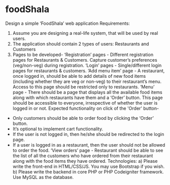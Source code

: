 # foodShala
Design a simple ‘FoodShala’ web application
Requirements:
1) Assume you are designing a real-life system, that will be used by real users.
2) The application should contain 2 types of users: Restaurants and Customers
3) Pages to be developed-
‘Registration’ pages - Different registration pages for Restaurants & Customers. Capture
customer’s preferences (veg/non-veg) during registration.
‘Login’ pages - Single/different login pages for restaurants & customers.
‘Add menu item’ page - A restaurant, once logged in, should be able to add details of new food
items (including whether they are veg or non-veg) to their restaurant’s menu. Access to this
page should be restricted only to restaurants.
‘Menu’ page - There should be a page that displays all the available food items along with which
restaurants have them and a ‘Order’ button. This page should be accessible to everyone,
irrespective of whether the user is logged in or not. Expected functionality on click of the
'Order' button-
- Only customers should be able to order food by clicking the ‘Order’ button.
- It’s optional to implement cart functionality.
- If the user is not logged in, then he/she should be redirected to the login page.
- If a user is logged in as a restaurant, then the user should not be allowed to order the food.
‘View orders’ page - Restaurant should be able to see the list of all the customers who have
ordered from their restaurant along with the food items they have ordered.
Technologies:
a) Please write the front-end in HTML/CSS/JS. You may use Bootstrap if you wish.
b) Please write the backend in core PHP or PHP Codeigniter framework. Use MySQL as the
database.
